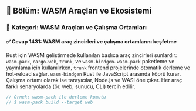 ## 📘 Bölüm: WASM Araçları ve Ekosistemi  
### 🔹 Kategori: WASM Araçları ve Çalışma Ortamları  
#### ✅ Cevap 1431: WASM araç zincirleri ve çalışma ortamlarını keşfetme

Rust için WASM geliştirmede kullanılan başlıca araç zincirleri şunlardır: `wasm-pack`, `cargo-web`, `trunk`, ve `wasm-bindgen`. `wasm-pack` paketleme ve yayınlama için kullanılırken, `trunk` frontend projelerinde otomatik derleme ve hot-reload sağlar. `wasm-bindgen` Rust ile JavaScript arasında köprü kurar. Çalışma ortamı olarak ise tarayıcılar, Node.js ve WASI öne çıkar. Her araç farklı senaryolarda (ör. web, sunucu, CLI) tercih edilir.

```rust
// Örnek: wasm-pack ile derleme komutu
// $ wasm-pack build --target web
```
